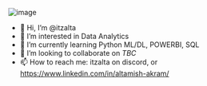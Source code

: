 ![image](https://github.com/itzalta/itzalta/assets/144862942/de8e1439-2750-41fa-9a0c-e4bff654bcca)








- 👋 Hi, I’m @itzalta
- 👀 I’m interested in Data Analytics 
- 🌱 I’m currently learning Python ML/DL, POWERBI, SQL
- 💞️ I’m looking to collaborate on *TBC*
- 📫 How to reach me: itzalta on discord, or https://www.linkedin.com/in/altamish-akram/

<!---
itzalta/itzalta is a ✨ special ✨ repository because its `README.md` (this file) appears on your GitHub profile.
You can click the Preview link to take a look at your changes.
--->
